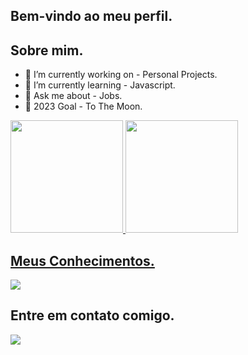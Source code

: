 ## Bem-vindo ao meu perfil.

## Sobre mim.

- 🔭 I’m currently working on - Personal Projects.
- 🌱 I’m currently learning - Javascript.
- 💬 Ask me about - Jobs.
- 🥅 2023 Goal - To The Moon.

<div>
<a href="https://github.com/seu-usuário-aqui">
    <img height="180em" src="https://github-readme-stats.vercel.app/api/top-langs/?username=nicholas-developer&layout=compact&langs_count=7&theme=swift"/>
    <img height="180em" src="https://github-readme-stats.vercel.app/api?username=nicholas-developer&show_icons=true&theme=swift&include_all_commits=true&show_icons=true&count_private=true"/>
</div>

## Meus Conhecimentos.

<a href="https://skillicons.dev">
    <img src="https://skillicons.dev/icons?i=markdown,vercel,bash,figma,vscode,html,css,js,"/>
</a>

## Entre em contato comigo.

<a href="https://skillicons.dev">
    <img src="https://skillicons.dev/icons?i=discord,github,linkedin,twitter,instagram"/>
</a>